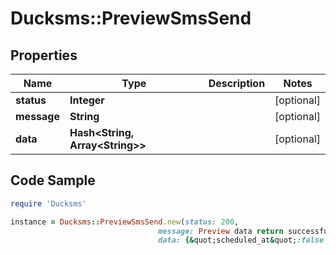 # Ducksms::PreviewSmsSend

## Properties

Name | Type | Description | Notes
------------ | ------------- | ------------- | -------------
**status** | **Integer** |  | [optional] 
**message** | **String** |  | [optional] 
**data** | **Hash&lt;String, Array&lt;String&gt;&gt;** |  | [optional] 

## Code Sample

```ruby
require 'Ducksms'

instance = Ducksms::PreviewSmsSend.new(status: 200,
                                 message: Preview data return successfully,
                                 data: {&quot;scheduled_at&quot;:false,&quot;sender_id&quot;:{&quot;name&quot;:&quot;DUCKSMS&quot;},&quot;mobile_number&quot;:[{&quot;number&quot;:60131234567},{&quot;number&quot;:60131234562}],&quot;credit&quot;:{&quot;charge_per_sms&quot;:1,&quot;charge_per_number&quot;:1,&quot;charge&quot;:1,&quot;balance&quot;:986762,&quot;after&quot;:986761},&quot;message&quot;:{&quot;type&quot;:&quot;ascii&quot;,&quot;total&quot;:1,&quot;length&quot;:31,&quot;message&quot;:&quot;RM0 DUCKSMS: Hello World, Good morning!&quot;},&quot;callback_url&quot;:&quot;https://webhook.site/2a88e4b4-56f7-46ee-b3a4-2f05d8b8456e&quot;,&quot;contains_special_characters&quot;:false})
```


